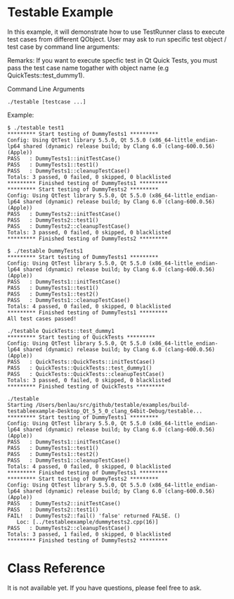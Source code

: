Testable Example
================

In this example, it will demonstrate how to use TestRunner class to execute test cases from different QObject.
User may ask to run specific test object / test case by command line arguments: 

Remarks: If you want to execute specfic test in Qt Quick Tests,
you must pass the test case name togather with object name (e.g QuickTests::test_dummy1).

Command Line Arguments

    ./testable [testcase ...]

Example:

```
$ ./testable test1
********* Start testing of DummyTests1 *********
Config: Using QtTest library 5.5.0, Qt 5.5.0 (x86_64-little_endian-lp64 shared (dynamic) release build; by Clang 6.0 (clang-600.0.56) (Apple))
PASS   : DummyTests1::initTestCase()
PASS   : DummyTests1::test1()
PASS   : DummyTests1::cleanupTestCase()
Totals: 3 passed, 0 failed, 0 skipped, 0 blacklisted
********* Finished testing of DummyTests1 *********
********* Start testing of DummyTests2 *********
Config: Using QtTest library 5.5.0, Qt 5.5.0 (x86_64-little_endian-lp64 shared (dynamic) release build; by Clang 6.0 (clang-600.0.56) (Apple))
PASS   : DummyTests2::initTestCase()
PASS   : DummyTests2::test1()
PASS   : DummyTests2::cleanupTestCase()
Totals: 3 passed, 0 failed, 0 skipped, 0 blacklisted
********* Finished testing of DummyTests2 *********
```


```
$ ./testable DummyTests1
********* Start testing of DummyTests1 *********
Config: Using QtTest library 5.5.0, Qt 5.5.0 (x86_64-little_endian-lp64 shared (dynamic) release build; by Clang 6.0 (clang-600.0.56) (Apple))
PASS   : DummyTests1::initTestCase()
PASS   : DummyTests1::test1()
PASS   : DummyTests1::test2()
PASS   : DummyTests1::cleanupTestCase()
Totals: 4 passed, 0 failed, 0 skipped, 0 blacklisted
********* Finished testing of DummyTests1 *********
All test cases passed!

```

```
./testable QuickTests::test_dummy1
********* Start testing of QuickTests *********
Config: Using QtTest library 5.5.0, Qt 5.5.0 (x86_64-little_endian-lp64 shared (dynamic) release build; by Clang 6.0 (clang-600.0.56) (Apple))
PASS   : QuickTests::QuickTests::initTestCase()
PASS   : QuickTests::QuickTests::test_dummy1()
PASS   : QuickTests::QuickTests::cleanupTestCase()
Totals: 3 passed, 0 failed, 0 skipped, 0 blacklisted
********* Finished testing of QuickTests *********
```

```
./testable
Starting /Users/benlau/src/github/testable/examples/build-testableexample-Desktop_Qt_5_5_0_clang_64bit-Debug/testable...
********* Start testing of DummyTests1 *********
Config: Using QtTest library 5.5.0, Qt 5.5.0 (x86_64-little_endian-lp64 shared (dynamic) release build; by Clang 6.0 (clang-600.0.56) (Apple))
PASS   : DummyTests1::initTestCase()
PASS   : DummyTests1::test1()
PASS   : DummyTests1::test2()
PASS   : DummyTests1::cleanupTestCase()
Totals: 4 passed, 0 failed, 0 skipped, 0 blacklisted
********* Finished testing of DummyTests1 *********
********* Start testing of DummyTests2 *********
Config: Using QtTest library 5.5.0, Qt 5.5.0 (x86_64-little_endian-lp64 shared (dynamic) release build; by Clang 6.0 (clang-600.0.56) (Apple))
PASS   : DummyTests2::initTestCase()
PASS   : DummyTests2::test1()
FAIL!  : DummyTests2::fail() 'false' returned FALSE. ()
   Loc: [../testableexample/dummytests2.cpp(16)]
PASS   : DummyTests2::cleanupTestCase()
Totals: 3 passed, 1 failed, 0 skipped, 0 blacklisted
********* Finished testing of DummyTests2 *********
```

Class Reference
===============

It is not available yet. If you have questions, please feel free to ask.
